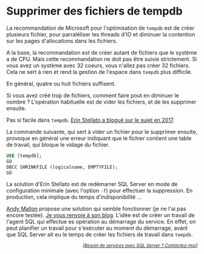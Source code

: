 # Supprimer des fichiers de tempdb

La recommandation de Microsoft pour l'optimisation de `tempdb` est de créer plusieurs fichier, pour parraléliser les threads d'IO et diminuer la contention sur les pages d'allocations dans les fichiers.

A la base, la recommandation est de créer autant de fichiers que le système a de CPU. Mais cette recommandation ne doit pas être suivie strictement. Si vous avez un système avec 32 coeurs, vous n'allez pas créer 32 fichiers. Cela ne sert à rien et rend la gestion de l'espace dans `tempdb` plus difficile.

En général, quatre ou huit fichiers suffisent.

Si vous avez créé trop de fichiers, comment faire pout en diminuer le nombre ? L'opération habituelle est de vider les fichiers, et de les supprimer ensuite.

Pas si facile dans `tempdb`. [Erin Stellato a blogué sur le sujet en 2017](https://www.sqlskills.com/blogs/erin/remove-files-from-tempdb/).

La commande suivante, qui sert à vider un fichier pour le supprimer ensuite, provoque en général une erreur indiquant que le fichier contient une table de travail, qui bloque le vidage du fichier.

```sql
USE [tempdb];
GO
DBCC SHRINKFILE (logicalname, EMPTYFILE);
GO
```

La solution d'Erin Stellato est de redémarrer SQL Server en mode de configuration minimale (avec l'option `-f`) pour effectuer la suppression. En production, cela implique du temps d'indisponibilité ...

[Andy Mallon](https://github.com/amtwo) propose une solution qui semble fonctionner (je ne l'ai pas encore testée). [Je vous renvoie à son blog](https://am2.co/2020/04/fixing-tempdb/). L'idée est de créer un travail de l'agent SQL qui effectue es opération au démarrage du service. En effet, on peut planifier un travail pour s'exécuter au moment du démarrage, avant que SQL Server ait eu le temps de créer les fichiers de travail dans `tempdb`.

<p align="right">
<i><small>[<a href="https://www.pachadata.com/contact/">Besoin de services avec SQL Server ? Contactez-moi</a>]</small></i>
</p>
